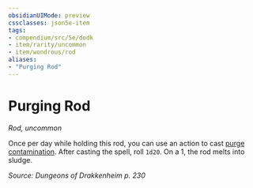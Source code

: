 ```yaml
---
obsidianUIMode: preview
cssclasses: json5e-item
tags:
- compendium/src/5e/dodk
- item/rarity/uncommon
- item/wondrous/rod
aliases: 
- "Purging Rod"
---
```

# Purging Rod
*Rod, uncommon*  


Once per day while holding this rod, you can use an action to cast [purge contamination](/Systems/5e/spells/purge-contamination-dodk.md). After casting the spell, roll `1d20`. On a 1, the rod melts into sludge.

*Source: Dungeons of Drakkenheim p. 230*